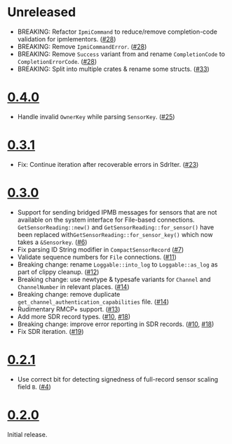 # Unreleased

* BREAKING: Refactor `IpmiCommand` to reduce/remove completion-code validation for ipmlementors. ([#28])
* BREAKING: Remove `IpmiCommandError`. ([#28])
* BREAKING: Remove `Success` variant from and rename `CompletionCode` to `CompletionErrorCode`. ([#28])
* BREAKING: Split into multiple crates & rename some structs. ([#33])

[#28]: https://github.com/datdenkikniet/ipmi-rs/pull/28
[#33]: https://github.com/datdenkikniet/ipmi-rs/pull/33

# [0.4.0](https://github.com/datdenkikniet/ipmi-rs/tree/v0.4.0)

* Handle invalid `OwnerKey` while parsing `SensorKey`. ([#25])

[#25]: https://github.com/datdenkikniet/ipmi-rs/pull/25

# [0.3.1](https://github.com/datdenkikniet/ipmi-rs/tree/v0.3.1)

* Fix: Continue iteration after recoverable errors in SdrIter. ([#23])

[#23]: https://github.com/datdenkikniet/ipmi-rs/pull/23

# [0.3.0](https://github.com/datdenkikniet/ipmi-rs/tree/v0.3.0)

* Support for sending bridged IPMB messages for sensors that are not available on the system
  interface for File-based connections. `GetSensorReading::new()` and `GetSensorReading::for_sensor()`
  have been replaced with`GetSensorReading::for_sensor_key()` which now takes a `&Sensorkey`. ([#6])
* Fix parsing ID String modifier in `CompactSensorRecord` ([#7])
* Validate sequence numbers for `File` connections. ([#11])
* Breaking change: rename `Loggable::into_log` to `Loggable::as_log` as part of clippy cleanup. ([#12])
* Breaking change: use newtype & typesafe variants for `Channel` and `ChannelNumber` in relevant places. ([#14])
* Breaking change: remove duplicate `get_channel_authentication_capabilities` file. ([#14])
* Rudimentary RMCP+ support. ([#13])
* Add more SDR record types. ([#10], [#18])
* Breaking change: improve error reporting in SDR records. ([#10], [#18])
* Fix SDR iteration. ([#19])

[#6]: https://github.com/datdenkikniet/ipmi-rs/pull/6
[#7]: https://github.com/datdenkikniet/ipmi-rs/pull/7
[#10]: https://github.com/datdenkikniet/ipmi-rs/pull/10
[#11]: https://github.com/datdenkikniet/ipmi-rs/pull/11
[#12]: https://github.com/datdenkikniet/ipmi-rs/pull/12
[#13]: https://github.com/datdenkikniet/ipmi-rs/pull/13
[#14]: https://github.com/datdenkikniet/ipmi-rs/pull/14
[#18]: https://github.com/datdenkikniet/ipmi-rs/pull/18
[#19]: https://github.com/datdenkikniet/ipmi-rs/pull/19

# [0.2.1](https://github.com/datdenkikniet/ipmi-rs/tree/v0.2.1)

* Use correct bit for detecting signedness of full-record sensor scaling field `B`. ([#4])

[#4]: https://github.com/datdenkikniet/ipmi-rs/pull/4

# [0.2.0](https://github.com/datdenkikniet/ipmi-rs/tree/v0.2.0)

Initial release.
